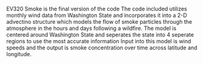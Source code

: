 EV320 Smoke is the final version of the code
The code included utilizes monthly wind data from Washington State and incorporates it into a 2-D advectino structure which models the flow of smoke particles through the atmosphere in the hours and days following a wildfire.
The model is centered around Washington State and seperates the state into 4 seperate regions to use the most accurate information
Input into this model is wind speeds and the output is smoke concentration over time across latitude and longitude.
